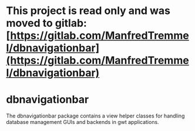 # This project is read only and was moved to gitlab: [https://gitlab.com/ManfredTremmel/dbnavigationbar](https://gitlab.com/ManfredTremmel/dbnavigationbar)

# dbnavigationbar
The dbnavigationbar package contains a view helper classes for handling database management GUIs and backends in gwt applications.
